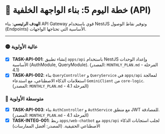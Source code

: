 # 🚀 خطة اليوم 5: بناء الواجهة الخلفية (API)

**الهدف الرئيسي**: بناء API Gateway قوي باستخدام NestJS وتوفير نقاط الوصول (Endpoints) الأساسية التي تحتاجها الواجهات.

---

### 🟡 عالية الأولوية
- [x] **TASK-API-001**: إنشاء تطبيق `apps/api` باستخدام NestJS وإعداد الوحدات الأساسية (AuthModule, QueryModule). (المصدر: `MONTHLY_PLAN.md` - المرحلة 4.1)
- [x] **TASK-API-002**: بناء `QueryController` و `QueryService` في `apps/api` لمعالجة استعلامات الذكاء الاصطناعي، مع استدعاء `GeminiClient` من `core-logic`. (المصدر: `MONTHLY_PLAN.md` - المرحلة 4.1)

### 🔵 متوسطة الأولوية
- [x] **TASK-API-003**: بناء `AuthController` و `AuthService` مع منطق JWT للمصادقة. (المصدر: `MONTHLY_PLAN.md` - المرحلة 4.1)
- [x] **TASK-INTEG-001**: ربط `apps/web-chatbot` مع `apps/api` لجلب استجابات الذكاء الاصطناعي الحقيقية. (المصدر: أفضل الممارسات)
